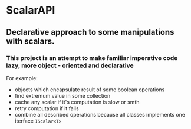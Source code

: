 # ScalarAPI
## Declarative approach to some manipulations with scalars.
### This project is an attempt to make familiar imperative code lazy, more object - oriented and declarative
For example:
  * objects which encapsulate result of some boolean operations
  * find extremum value in some collection
  * cache any scalar if it's computation is slow or smth
  * retry computation if it fails
  * combine all described operations because all classes implements one iterface `IScalar<T>`
